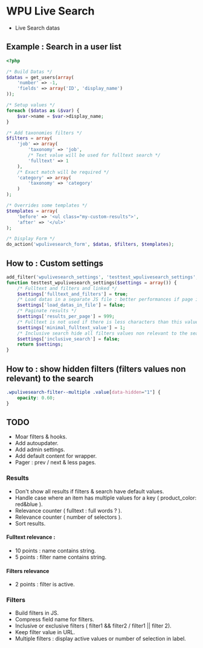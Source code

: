 # WPU Live Search

* Live Search datas

## Example : Search in a user list

```php
<?php

/* Build Datas */
$datas = get_users(array(
    'number' => -1,
    'fields' => array('ID', 'display_name')
));

/* Setup values */
foreach ($datas as &$var) {
    $var->name = $var->display_name;
}

/* Add taxonomies filters */
$filters = array(
    'job' => array(
        'taxonomy' => 'job',
        /* Text value will be used for fulltext search */
        'fulltext' => 1
    ),
    /* Exact match will be required */
    'category' => array(
        'taxonomy' => 'category'
    )
);

/* Overrides some templates */
$templates = array(
    'before' => '<ul class="my-custom-results">',
    'after' => '</ul>'
);

/* Display Form */
do_action('wpulivesearch_form', $datas, $filters, $templates);

```

## How to : Custom settings

```php
add_filter('wpulivesearch_settings', 'testtest_wpulivesearch_settings', 10, 1);
function testtest_wpulivesearch_settings($settings = array()) {
    /* Fulltext and filters and linked */
    $settings['fulltext_and_filters'] = true;
    /* Load datas in a separate JS file : better performances if page is cached */
    $settings['load_datas_in_file'] = false;
    /* Paginate results */
    $settings['results_per_page'] = 999;
    /* Fulltext is not used if there is less characters than this value */
    $settings['minimal_fulltext_value'] = 1;
    /* Inclusive search hide all filters values non relevant to the search */
    $settings['inclusive_search'] = false;
    return $settings;
}
```

## How to : show hidden filters (filters values non relevant) to the search

```css
.wpulivesearch-filter--multiple .value[data-hidden="1"] {
    opacity: 0.60;
}
```

## TODO

* Moar filters & hooks.
* Add autoupdater.
* Add admin settings.
* Add default content for wrapper.
* Pager : prev / next & less pages.

### Results

* Don't show all results if filters & search have default values.
* Handle case where an item has multiple values for a key ( product_color: red&blue ).
* Relevance counter ( fulltext : full words ? ).
* Relevance counter ( number of selectors ).
* Sort results.

#### Fulltext relevance :

- 10 points : name contains string.
- 5 points : filter name contains string.

#### Filters relevance

- 2 points : filter is active.

### Filters

* Build filters in JS.
* Compress field name for filters.
* Inclusive or exclusive filters ( filter1 && filter2 / filter1 || filter 2).
* Keep filter value in URL.
* Multiple filters : display active values or number of selection in label.
